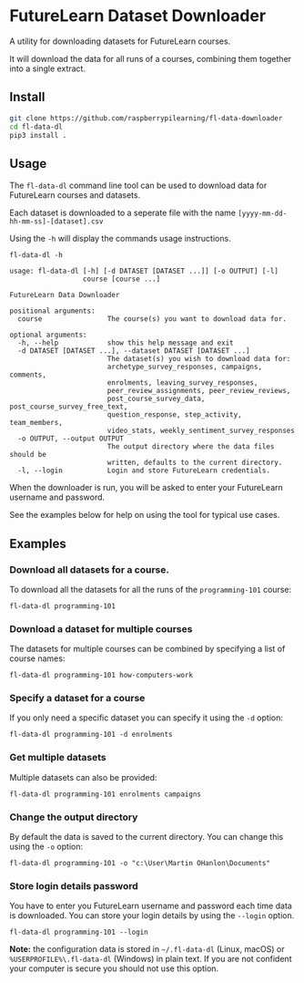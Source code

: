# FutureLearn Dataset Downloader

A utility for downloading datasets for FutureLearn courses.

It will download the data for all runs of a courses, combining them together into a single extract.

## Install

```bash
git clone https://github.com/raspberrypilearning/fl-data-downloader
cd fl-data-dl
pip3 install .
```

## Usage

The `fl-data-dl` command line tool can be used to download data for FutureLearn courses and datasets.

Each dataset is downloaded to a seperate file with the name `[yyyy-mm-dd-hh-mm-ss]-[dataset].csv`

Using the `-h` will display the commands usage instructions.

```
fl-data-dl -h
```

```
usage: fl-data-dl [-h] [-d DATASET [DATASET ...]] [-o OUTPUT] [-l]
                  course [course ...]

FutureLearn Data Downloader

positional arguments:
  course                The course(s) you want to download data for.

optional arguments:
  -h, --help            show this help message and exit
  -d DATASET [DATASET ...], --dataset DATASET [DATASET ...]
                        The dataset(s) you wish to download data for:
                        archetype_survey_responses, campaigns, comments,
                        enrolments, leaving_survey_responses,
                        peer_review_assignments, peer_review_reviews,
                        post_course_survey_data, post_course_survey_free_text,
                        question_response, step_activity, team_members,
                        video_stats, weekly_sentiment_survey_responses
  -o OUTPUT, --output OUTPUT
                        The output directory where the data files should be
                        written, defaults to the current directory.
  -l, --login           Login and store FutureLearn credentials.
```

When the downloader is run, you will be asked to enter your FutureLearn username and password. 

See the examples below for help on using the tool for typical use cases.

## Examples

### Download all datasets for a course.

To download all the datasets for all the runs of the `programming-101` course:

```
fl-data-dl programming-101
```

### Download a dataset for multiple courses

The datasets for multiple courses can be combined by specifying a list of course names:

```
fl-data-dl programming-101 how-computers-work
```

### Specify a dataset for a course

If you only need a specific dataset you can specify it using the `-d` option:

```
fl-data-dl programming-101 -d enrolments
```

### Get multiple datasets

Multiple datasets can also be provided:

```
fl-data-dl programming-101 enrolments campaigns
```

### Change the output directory 

By default the data is saved to the current directory. You can change this using the `-o` option:

```
fl-data-dl programming-101 -o "c:\User\Martin OHanlon\Documents"
```

### Store login details password

You have to enter you FutureLearn username and password each time data is downloaded. You can store your login details by using the `--login` option.

```
fl-data-dl programming-101 --login
```

**Note:** the configuration data is stored in `~/.fl-data-dl` (Linux, macOS) or `%USERPROFILE%\.fl-data-dl` (Windows) in plain text. If you are not confident your computer is secure you should not use this option.
